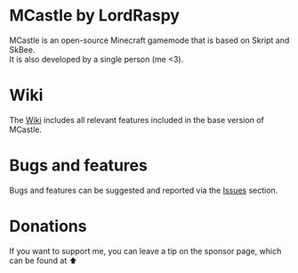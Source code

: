 
# MCastle by LordRaspy

MCastle is an open-source Minecraft gamemode that is based on Skript and SkBee. <br>
It is also developed by a single person (me <3).

# Wiki

The [Wiki](https://github.com/LordRaspy/mcastle/wiki) includes all relevant features included in the base version of MCastle.

# Bugs and features

Bugs and features can be suggested and reported via the [Issues](https://github.com/LordRaspy/mcastle/issues) section.


# Donations

If you want to support me, you can leave a tip on the sponsor page, which can be found at ⬆️
